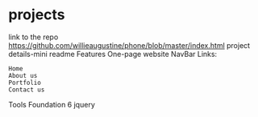 # projects

link to the repo
https://github.com/willieaugustine/phone/blob/master/index.html
project details-mini readme
Features One-page website NavBar Links:

    Home
    About us
    Portfolio
    Contact us

Tools Foundation 6 jquery
